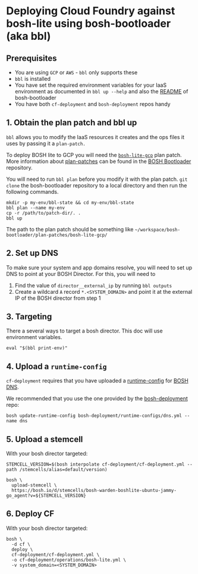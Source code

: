 # Deploying Cloud Foundry against bosh-lite using bosh-bootloader (aka bbl)

## Prerequisites

- You are using `GCP` or `AWS` - `bbl` only supports these
- `bbl` is installed
- You have set the required environment variables for your IaaS environment as documented in `bbl up --help` and also the [README](https://github.com/cloudfoundry/bosh-bootloader/blob/main/README.md) of bosh-bootloader
- You have both `cf-deployment` and `bosh-deployment` repos handy

## 1. Obtain the plan patch and bbl up

`bbl` allows you to modify
the IaaS resources it creates
and the ops files it uses
by passing it a `plan-patch.`

To deploy BOSH lite to GCP
you will need the [`bosh-lite-gcp`](https://github.com/cloudfoundry/bosh-bootloader/tree/main/plan-patches/bosh-lite-gcp) plan patch.
More information about [plan-patches](https://github.com/cloudfoundry/bosh-bootloader/tree/main/plan-patches)
can be found in the [BOSH Bootloader](https://github.com/cloudfoundry/bosh-bootloader) repository.

You will need to run `bbl plan`
before you modify it with the plan patch.
`git clone` the bosh-bootloader repository 
to a local directory
and then run the following commands.

```
mkdir -p my-env/bbl-state && cd my-env/bbl-state
bbl plan --name my-env
cp -r /path/to/patch-dir/. .
bbl up
```

The path to the plan patch should be something like
`~/workspace/bosh-bootloader/plan-patches/bosh-lite-gcp/`

## 2. Set up DNS
To make sure your system and app domains resolve, you will need to set up DNS to
point at your BOSH Director. For this, you will need to
1. Find the value of `director__external_ip` by running `bbl outputs`
1. Create a wildcard `A` record `*.<SYSTEM_DOMAIN>` and point it
   at the external IP of the BOSH director from step 1

## 3. Targeting

There a several ways to target a bosh director.
This doc will use environment variables.

```
eval "$(bbl print-env)"
```

## 4. Upload a `runtime-config`

`cf-deployment` requires that you have uploaded a [runtime-config](https://bosh.io/docs/runtime-config/) for [BOSH DNS](https://bosh.io/docs/dns/).

We recommended that you use the one provided by the [bosh-deployment](https://github.com/cloudfoundry/bosh-deployment/blob/master/runtime-configs/dns.yml) repo:

```
bosh update-runtime-config bosh-deployment/runtime-configs/dns.yml --name dns
```

## 5. Upload a stemcell

With your bosh director targeted:
```
STEMCELL_VERSION=$(bosh interpolate cf-deployment/cf-deployment.yml --path /stemcells/alias=default/version)

bosh \
  upload-stemcell \
  https://bosh.io/d/stemcells/bosh-warden-boshlite-ubuntu-jammy-go_agent?v=${STEMCELL_VERSION}
```


## 6. Deploy CF

With your bosh director targeted:
```
bosh \
  -d cf \
  deploy \
  cf-deployment/cf-deployment.yml \
  -o cf-deployment/operations/bosh-lite.yml \
  -v system_domain=<SYSTEM_DOMAIN>
```
